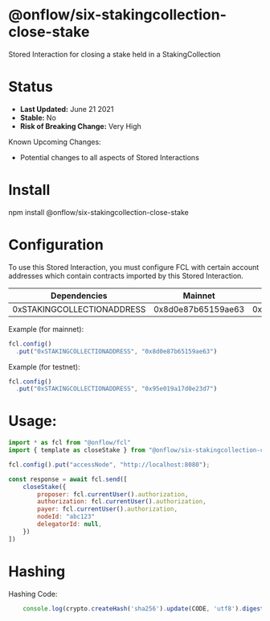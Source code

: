 # @onflow/six-stakingcollection-close-stake

Stored Interaction for closing a stake held in a StakingCollection

# Status

- **Last Updated:** June 21 2021
- **Stable:** No
- **Risk of Breaking Change:** Very High

Known Upcoming Changes:

- Potential changes to all aspects of Stored Interactions

# Install

npm install @onflow/six-stakingcollection-close-stake

# Configuration 

To use this Stored Interaction, you must configure FCL with certain account addresses which contain contracts imported by this Stored Interaction.

| Dependencies                | Mainnet            | Testnet            |
| --------------------------- | ------------------ | ------------------ |
| 0xSTAKINGCOLLECTIONADDRESS  | 0x8d0e87b65159ae63 | 0x95e019a17d0e23d7 |

Example (for mainnet):

```javascript
fcl.config()
  .put("0xSTAKINGCOLLECTIONADDRESS", "0x8d0e87b65159ae63")
```

Example (for testnet):

```javascript
fcl.config()
  .put("0xSTAKINGCOLLECTIONADDRESS", "0x95e019a17d0e23d7")
```

# Usage:

```javascript
import * as fcl from "@onflow/fcl"
import { template as closeStake } from "@onflow/six-stakingcollection-close-stake"

fcl.config().put("accessNode", "http://localhost:8080");

const response = await fcl.send([
    closeStake({
        proposer: fcl.currentUser().authorization,
        authorization: fcl.currentUser().authorization,     
        payer: fcl.currentUser().authorization,
        nodeId: "abc123"             
        delegatorId: null,                                    
    })
])

```

# Hashing

Hashing Code:
```javascript
    console.log(crypto.createHash('sha256').update(CODE, 'utf8').digest('hex'))
```